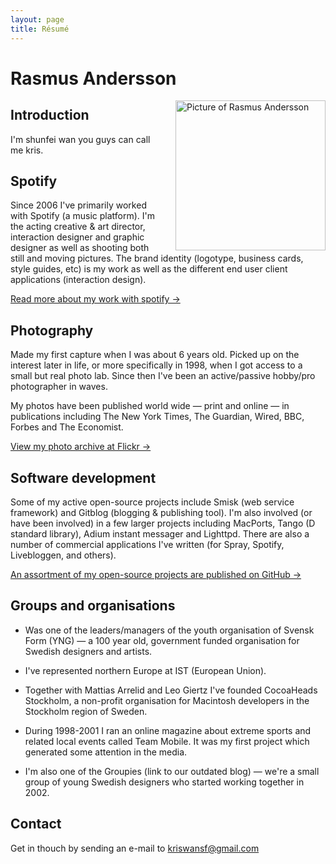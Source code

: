 ```yaml
---
layout: page
title: Résumé
---
```

# Rasmus Andersson
<a href="http://user.qzone.qq.com/544271927" title="View more pictures..."><img src="http://farm2.static.flickr.com/1236/940404344_d829446099_m.jpg" width="240" height="240" align="right" alt="Picture of Rasmus Andersson" style="margin-left:20px" /></a>

## Introduction

I'm shunfei wan  you guys can call me kris.

## Spotify

Since 2006 I've primarily worked with Spotify (a music platform). I'm the acting creative & art director, interaction designer and graphic designer as well as shooting both still and moving pictures. The brand identity (logotype, business cards, style guides, etc) is my work as well as the different end user client applications (interaction design).

[Read more about my work with spotify &rarr;](/about/spotify/)

## Photography

Made my first capture when I was about 6 years old. Picked up on the interest later in life, or more specifically in 1998, when I got access to a small but real photo lab. Since then I've been an active/passive hobby/pro photographer in waves.

My photos have been published world wide — print and online — in publications including The New York Times, The Guardian, Wired, BBC, Forbes and The Economist.

[View my photo archive at Flickr &rarr;](http://user.qzone.qq.com/544271927/)

## Software development

Some of my active open-source projects include Smisk (web service framework) and Gitblog (blogging & publishing tool). I'm also involved (or have been involved) in a few larger projects including MacPorts, Tango (D standard library), Adium instant messager and Lighttpd. There are also a number of commercial applications I've written (for Spray, Spotify, Livebloggen, and others).

[An assortment of my open-source projects are published on GitHub &rarr;](https://github.com/kriswan)

## Groups and organisations

- Was one of the leaders/managers of the youth organisation of Svensk Form (YNG) — a 100 year old, government funded organisation for Swedish designers and artists.

- I've represented northern Europe at IST (European Union).

- Together with Mattias Arrelid and Leo Giertz I've founded CocoaHeads Stockholm, a non-profit organisation for Macintosh developers in the Stockholm region of Sweden.

- During 1998-2001 I ran an online magazine about extreme sports and related local events called Team Mobile. It was my first project which generated some attention in the media.

- I'm also one of the Groupies (link to our outdated blog) — we're a small group of young Swedish designers who started working together in 2002.

## Contact

Get in thouch by sending an e-mail to kriswansf@gmail.com
